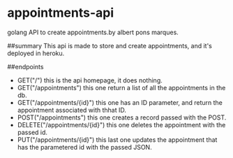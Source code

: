 # appointments-api
golang API to create appointments.by albert pons marques.

##summary
This api is made to store and create appointments, and it's deployed in heroku.

##endpoints
- GET("/") this is the api homepage, it does nothing.
- GET("/appointments") this one return a list of all the appointments in the db. 
- GET("/appointments/{id}") this one has an ID parameter, and return the appointment associated with thhat ID.
- POST("/appointments") this one creates a record passed with the POST.
- DELETE("/appointments/{id}") this one deletes the appointment with the passed id.
- PUT("/appointments/{id}") this last one updates the appointment that has the parametered id with the passed JSON.
